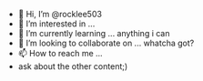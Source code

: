 - 👋 Hi, I’m @rocklee503
- 👀 I’m interested in ...
- 🌱 I’m currently learning ... anything i can
- 💞️ I’m looking to collaborate on ... whatcha got?
- 📫 How to reach me ...
- ask about the other content;)
<!---
rocklee503/rocklee503 is a ✨ special ✨ repository because its `README.md` (this file) appears on your GitHub profile.
You can click the Preview link to take a look at your changes.
--->
